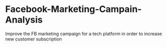 # Facebook-Marketing-Campain-Analysis
Improve the FB marketing campaign  for a tech platform in order to increase new customer subscription

